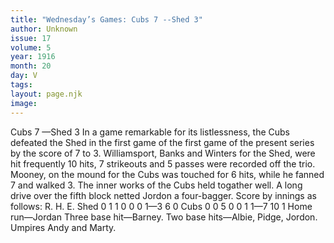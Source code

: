 ```yaml
---
title: "Wednesday’s Games: Cubs 7 --Shed 3"
author: Unknown
issue: 17
volume: 5
year: 1916
month: 20
day: V
tags:
layout: page.njk
image:
---
```

Cubs 7 —Shed 3      In a game remarkable for its listlessness, the Cubs defeated the Shed in the first game of the first game of the present series by the score of 7 to 3.   Williamsport, Banks and Winters for the Shed, were hit frequently 10 hits, 7 strikeouts and 5 passes were recorded off the trio.   Mooney, on the mound for the Cubs was touched for 6 hits, while he fanned 7 and walked 3.    The inner works of the Cubs held togather well. A long drive over the fifth block netted Jordon a four-bagger.   Score by innings as follows:   R. H. E. Shed 0 1 1 0 0 0 1—3 6 0 Cubs 0 0 5 0 0 1 1—7 10 1   Home run—Jordan   Three base hit—Barney.    Two base hits—Albie, Pidge, Jordon.   Umpires Andy and Marty.   




